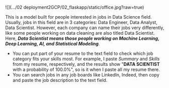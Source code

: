 ![](.../02 deployment2GCP/02_flaskapp/static/office.jpg?raw=true)

This is a model built for people interested in jobs in Data Science field. Usually, jobs in this field are in 3 categories: Data Engineer, Data Analyst, Data Scientist. However, each company can name their jobs very differently, like some people working on data cleaning are also titled Data Scientist. Here, ***Data Scientist means those people working on Machine Learning, Deep Learning, AI, and Statistical Modeling***. 
- You can put part of your resume to the text field to check which job category fits your skills most. For example, I paste *Summary* and *Skills* from my resume, respectively, and the results show "**DATA SCIENTIST** with a probability of 100.0%", so is it when I paste all my resume there.
- You can search jobs in any job boards like LinkedIn, Indeed, then copy and paste the job description to the text field.
